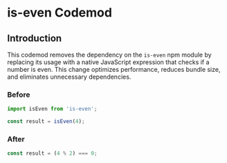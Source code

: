 # is-even Codemod

## Introduction

This codemod removes the dependency on the `is-even` npm module by replacing its usage with a native JavaScript expression that checks if a number is even. This change optimizes performance, reduces bundle size, and eliminates unnecessary dependencies.

### Before

```ts
import isEven from 'is-even';

const result = isEven(4);
```

### After

```ts
const result = (4 % 2) === 0;
```